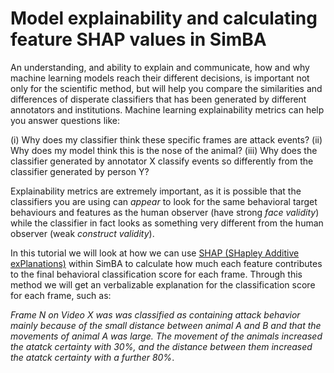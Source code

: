 # Model explainability and calculating feature SHAP values in SimBA

An understanding, and ability to explain and communicate, how and why machine learning models reach their different decisions, is important not only for the scientific method, but will help you compare the similarities and differences of disperate classifiers that has been generated by different annotators and institutions. Machine learning explainability metrics can help you answer questions like:

 (i) Why does my classifier think these specific frames are attack events?
 (ii) Why does my model think this is the nose of the animal?
 (iii) Why does the classifier generated by annotator X classify events so differently from the classifier generated by person Y? 
 
Explainability metrics are extremely important, as it is possible that the classifiers you are using can *appear* to look for the same behavioral target behaviours and features as the human observer (have strong *face validity*) while the classifier in fact looks as something very different from the human observer (weak *construct validity*). 

In this tutorial we will look at how we can use [SHAP (SHapley Additive exPlanations)](https://github.com/slundberg/shap) within SimBA to calculate how much each feature contributes to the final behavioral classification score for each frame. Through this method we will get an verbalizable explanation for the classification score for each frame, such as: 

*Frame N on Video X was was classified as containing attack behavior mainly because of the small distance between animal A and B and that the movements of animal A was large. The movement of the animals increased the atatck certainty with 30%, and the distance between them increased the atatck certainty with a further 80%*. 
 
